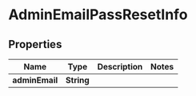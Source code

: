 # AdminEmailPassResetInfo

## Properties
Name | Type | Description | Notes
------------ | ------------- | ------------- | -------------
**adminEmail** | **String** |  | 
